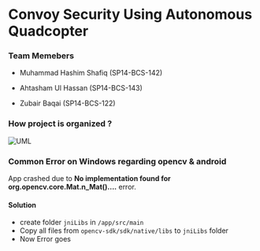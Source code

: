 # Convoy Security Using Autonomous Quadcopter

### Team Memebers
* Muhammad Hashim Shafiq (SP14-BCS-142)

* Ahtasham Ul Hassan (SP14-BCS-143)

* Zubair Baqai (SP14-BCS-122)


### How project is organized ?

![UML](https://raw.githubusercontent.com/Parrot-Developers/Samples/master/Android/uml/mobile_uml_classes.png "UML Bebop Drone Sample")


### Common Error on Windows regarding opencv & android

App crashed due to __No implementation found for org.opencv.core.Mat.n_Mat()....__ error.
#### Solution
 * create folder `jniLibs` in `/app/src/main`
 * Copy all files from `opencv-sdk/sdk/native/libs` to `jniLibs` folder
 * Now Error goes
 
 
 
